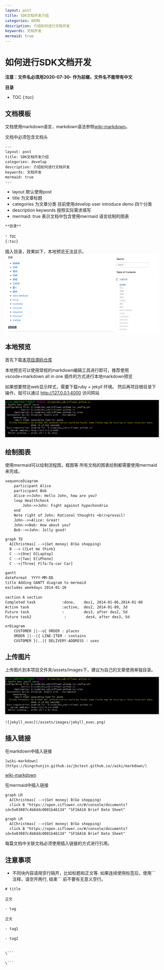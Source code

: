 ```yaml
---
layout: post
title: SDK文档开发介绍
categories: DEMO
description: 介绍如何进行文档开发
keywords: 文档开发
mermaid: true
---
```


# 如何进行SDK文档开发



**注意：文件名必须用2020-07-30- 作为前缀，文件名不能带有中文**


**目录**

* TOC
{:toc}


## 文档模板

文档使用markdown语言，markdown语法参照[wiki-markdown](https://bingchunjin.github.io/jbctest.github.io//wiki/markdown/)。

文档中必须包含文档头

```
---
layout: post
title: SDK文档开发介绍
categories: develop
description: 介绍如何进行文档开发
keywords: 文档开发
mermaid: true
---
```
- layout 默认使用post
- title 为文章标题
- categories 为文章分类 目前使用develop user introduce demo 四个分类
- description keywords 按照实际需求填写
- mermaid: true 表示文档中包含使用mermaid 语言绘制的图表

```markdown
**目录**

* TOC
{:toc}
```
插入目录，效果如下，本地预览无法显示。
![TOC示意图](/assets/images/demo_toc.png)

## 本地预览

首先下载[本项目源码仓库](https://github.com/Siflower/jbctest.github.io)

本地预览可以使用常规的markdown编辑工具进行即可，推荐使用vscode+markdown all in one 插件的方式进行本地markdown预览

如果想要预览web显示样式，需要下载ruby + jekyll 环境。
然后再项目根目录下操作，就可以通过 http://127.0.0.1:4000 访问网站

![jekyll_exec](/assets/images/jekyll_exec.png)

## 绘制图表
使用mermaid可以绘制流程图，框图等
所有文档的图表绘制都需要使用mermaid来完成。
```mermaid
sequenceDiagram
    participant Alice
    participant Bob
    Alice->>John: Hello John, how are you?
    loop Healthcheck
        John->>John: Fight against hypochondria
    end
    Note right of John: Rational thoughts <br/>prevail!
    John-->>Alice: Great!
    John->>Bob: How about you?
    Bob-->>John: Jolly good!
```

```mermaid
graph TD
  A[Christmas] -->|Get money| B(Go shopping)
  B --> C{Let me think}
  C -->|One| D[Laptop]
  C -->|Two| E[iPhone]
  C -->|Three| F[fa:fa-car Car]
```

```mermaid
gantt
dateFormat  YYYY-MM-DD
title Adding GANTT diagram to mermaid
excludes weekdays 2014-01-10

section A section
Completed task            :done,    des1, 2014-01-06,2014-01-08
Active task               :active,  des2, 2014-01-09, 3d
Future task               :         des3, after des2, 5d
Future task2               :         des4, after des3, 5d
```

```mermaid
erDiagram
    CUSTOMER ||--o{ ORDER : places
    ORDER ||--|{ LINE-ITEM : contains
    CUSTOMER }|..|{ DELIVERY-ADDRESS : uses
```

## 上传图片
上传图片到本项目文件夹/assets/images下，建议为自己的文章使用单独目录。

![jekyll_exec](/assets/images/jekyll_exec.png)
```
![jekyll_exec](/assets/images/jekyll_exec.png)
```

## 插入链接

在markdown中插入链接

```
[wiki-markdown](https://bingchunjin.github.io/jbctest.github.io//wiki/markdown/)
```

[wiki-markdown](https://bingchunjin.github.io/jbctest.github.io//wiki/markdown/)

在mermaid中插入链接
```mermaid
graph LR
  A[Christmas] -->|Get money| B(Go shopping)
  click B "https://open.siflower.cn/#/console/documents?id=5e03007c4b8ddc0001b46134" "SF16A18 Brief Date Sheet"
```

```
graph LR
  A[Christmas] -->|Get money| B(Go shopping)
  click B "https://open.siflower.cn/#/console/documents?id=5e03007c4b8ddc0001b46134" "SF16A18 Brief Date Sheet"
```
每篇文档中关联文档必须使用插入链接的方式进行引用。

## 注意事项

- 不同块内容请用空行隔开，比如标题和正文等. 如果连续使用标签后，使用\``` 注释，请空开两行,  结束\``` 前不要有无意义空行。

```
# title

正文

- tag

正文

- tag1

- tag2


\```

\```
```
